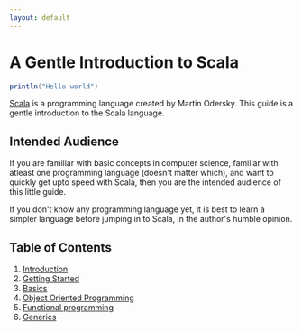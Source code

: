 ```yaml
---
layout: default
---
```


# A Gentle Introduction to Scala

``` scala
println("Hello world")
```

[Scala](http://scala-lang.org/) is a programming language created by Martin Odersky. This guide is a gentle
introduction to the Scala language.

## Intended Audience
If you are familiar with basic concepts in computer science, familiar with atleast
one programming language (doesn't matter which), and want to quickly get upto speed with Scala,
then you are the intended audience of this little guide.

If you don't know any programming language yet, it is best to learn
a simpler language before jumping in to Scala, in the author's humble opinion.

## Table of Contents
1. [Introduction](chapter1)
2. [Getting Started](chapter2)
3. [Basics](chapter2)
4. [Object Oriented Programming](chapter2)
5. [Functional programming](chapter2)
6. [Generics](chapter2)
